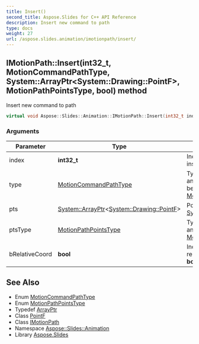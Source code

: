 ```yaml
---
title: Insert()
second_title: Aspose.Slides for C++ API Reference
description: Insert new command to path
type: docs
weight: 27
url: /aspose.slides.animation/imotionpath/insert/
---
```

## IMotionPath::Insert(int32_t, MotionCommandPathType, System::ArrayPtr\<System::Drawing::PointF\>, MotionPathPointsType, bool) method


Insert new command to path

```cpp
virtual void Aspose::Slides::Animation::IMotionPath::Insert(int32_t index, MotionCommandPathType type, System::ArrayPtr<System::Drawing::PointF> pts, MotionPathPointsType ptsType, bool bRelativeCoord)=0
```


### Arguments

| Parameter | Type | Description |
| --- | --- | --- |
| index | **int32_t** | Index for command insertion **int32_t** |
| type | [MotionCommandPathType](../../motioncommandpathtype/) | Type of command for animation motion effect behavior [MotionCommandPathType](../../motioncommandpathtype/) |
| pts | [System::ArrayPtr](../../../system/arrayptr/)\<[System::Drawing::PointF](../../../system.drawing/pointf/)\> | Points array [System::Drawing::PointF](../../../system.drawing/pointf/)[] |
| ptsType | [MotionPathPointsType](../../motionpathpointstype/) | Type of points in animation motion path [MotionPathPointsType](../../motionpathpointstype/) |
| bRelativeCoord | **bool** | Indicates whether to use relative coordinates or not **bool** |

## See Also

* Enum [MotionCommandPathType](../../motioncommandpathtype/)
* Enum [MotionPathPointsType](../../motionpathpointstype/)
* Typedef [ArrayPtr](../../../system/arrayptr/)
* Class [PointF](../../../system.drawing/pointf/)
* Class [IMotionPath](../)
* Namespace [Aspose::Slides::Animation](../../)
* Library [Aspose.Slides](../../../)